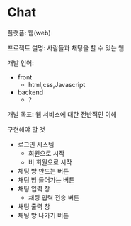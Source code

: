 # Chat
플랫폼: 웹(web)

프로젝트 설명: 사람들과 채팅을 할 수 있는 웹


개발 언어: 
* front
  * html,css,Javascript
* backend
  * ?


개발 목표: 웹 서비스에 대한 전반적인 이해

구현해야 할 것
* 로그인 시스템
  * 회원으로 시작
  * 비 회원으로 시작
* 채팅 방 만드는 버튼
* 채팅 방 들어가는 버튼
* 채팅 입력 창
  * 채팅 입력 전송 버튼
* 채팅 출력 창
* 채팅 방 나가기 버튼
